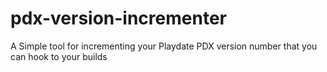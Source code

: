 # pdx-version-incrementer
A Simple tool for incrementing your Playdate PDX version number that you can hook to your builds
